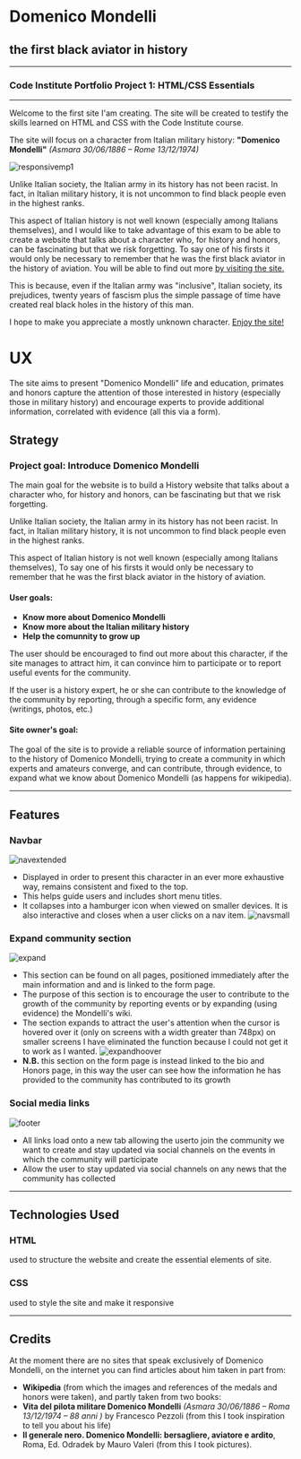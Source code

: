 # Domenico Mondelli 
## the first black aviator in history
---
### Code Institute Portfolio Project 1: HTML/CSS Essentials
---
Welcome to the first site I'am creating.
The site will be created to testify the skills learned on HTML and CSS with the Code Institute course.

The site will focus on a character from Italian military history: **"Domenico Mondelli"** *(Asmara 30/06/1886 – Rome 13/12/1974)*

![responsivemp1](https://user-images.githubusercontent.com/80674568/117348761-e08de100-aeaa-11eb-96d4-02063768298f.PNG)

Unlike Italian society, the Italian army in its history has not been racist.
In fact, in Italian military history, it is not uncommon to find black people even in the highest ranks.

This aspect of Italian history is not well known (especially among Italians themselves),
and I would like to take advantage of this exam to be able to create a website that talks about a character who,
for history and honors, can be fascinating but that we risk forgetting.
To say one of his firsts it would only be necessary to remember that he was the first black aviator in the history of aviation.
You will be able to find out more [by visiting the site.](https://latorreandrea.github.io/domenico-mondelli-first-black-aviator/)

This is because, even if the Italian army was "inclusive", Italian society, its prejudices, twenty years of fascism plus the simple passage of time have created real black holes in the history of this man.

I hope to make you appreciate a mostly unknown character.
[Enjoy the site!](https://latorreandrea.github.io/domenico-mondelli-first-black-aviator/)

# UX

The site aims to present "Domenico Mondelli" life and education, primates and honors
capture the attention of those interested in history (especially those in military history)
and encourage experts to provide additional information, correlated with evidence (all this via a form).

## Strategy

### Project goal: Introduce Domenico Mondelli

The main goal for the website is to build a History website that talks about a character who,
for history and honors, can be fascinating but that we risk forgetting.

Unlike Italian society, the Italian army in its history has not been racist.
In fact, in Italian military history, it is not uncommon to find black people even in the highest ranks.

This aspect of Italian history is not well known (especially among Italians themselves),
To say one of his firsts it would only be necessary to remember that he was the first black aviator in the history of aviation.

#### User goals:
- **Know more about Domenico Mondelli**
- **Know more about the Italian military history**
- **Help the comunnity to grow up**

The user should be encouraged to find out more about this character, if the site manages to attract him, it can convince him to participate or to report useful events for the community.

If the user is a history expert, he or she can contribute to the knowledge of the community by reporting, through a specific form, any evidence (writings, photos, etc.)

#### Site owner's goal:

The goal of the site is to provide a reliable source of information pertaining to the history of Domenico Mondelli, trying to create a community in which experts and amateurs converge, and can contribute, through evidence, to expand what we know about Domenico Mondelli (as happens for wikipedia).

---

## Features

### Navbar 
![navextended](https://user-images.githubusercontent.com/80674568/117530942-39ab6100-afe0-11eb-9070-87d6777892c3.png)
- Displayed in order to present this character in an ever more exhaustive way, remains consistent and fixed to the top.
- This helps guide users and includes short menu titles.
- It collapses into a hamburger icon when viewed on smaller devices. It is also interactive and closes when a user clicks on a nav item.
![navsmall](https://user-images.githubusercontent.com/80674568/117530944-3a43f780-afe0-11eb-9034-05e322bc13b0.PNG)

### Expand community section
![expand](https://user-images.githubusercontent.com/80674568/117531117-3f557680-afe1-11eb-9fa4-ae866c1ac4cf.PNG)
- This section can be found on all pages, positioned immediately after the main information and and is linked to the form page.
- The purpose of this section is to encourage the user to contribute to the growth of the community by reporting events or by expanding (using evidence) the Mondelli's wiki.
- The section expands to attract the user's attention when the cursor is hovered over it (only on screens with a width greater than 748px) on smaller screens I have eliminated the function because I could not get it to work as I wanted.
![expandhoover](https://user-images.githubusercontent.com/80674568/117531118-3fee0d00-afe1-11eb-9b47-a32a2357b6f2.png)
- **N.B.** this section on the form page is instead linked to the bio and Honors page, in this way the user can see how the information he has provided to the community has contributed to its growth

### Social media links
![footer](https://user-images.githubusercontent.com/80674568/117531191-a541fe00-afe1-11eb-98cd-d21a7bf557b2.PNG)
- All links load onto a new tab allowing the userto join the community we want to create and stay updated via social channels on the events in which the community will participate 
- Allow the user to stay updated via social channels on any news that the community has collected

---

## Technologies Used

### HTML
used to structure the website and create the essential elements of site.

### CSS
used to style the site and make it responsive

---

## Credits

At the moment there are no sites that speak exclusively of Domenico Mondelli, on the internet you can find articles about him taken in part from:
* **Wikipedia** (from which the images and references of the medals and honors were taken), and partly taken from two books:
* **Vita del pilota militare Domenico Mondelli** *(Asmara 30/06/1886 – Roma 13/12/1974 – 88 anni )* by Francesco Pezzoli (from this I took inspiration to tell you about his life)
* **Il generale nero. Domenico Mondelli: bersagliere, aviatore e ardito**, Roma, Ed. Odradek by Mauro Valeri (from this I took pictures).


